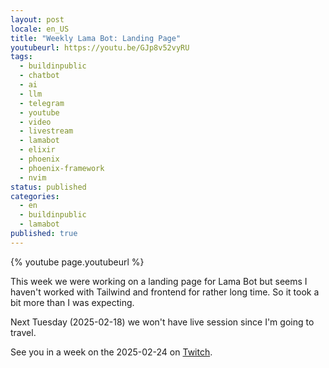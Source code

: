 ```yaml
---
layout: post
locale: en_US
title: "Weekly Lama Bot: Landing Page"
youtubeurl: https://youtu.be/GJp8v52vyRU
tags:
  - buildinpublic
  - chatbot
  - ai
  - llm
  - telegram
  - youtube
  - video
  - livestream
  - lamabot
  - elixir
  - phoenix
  - phoenix-framework
  - nvim
status: published
categories:
  - en
  - buildinpublic
  - lamabot
published: true
---
```

{% youtube page.youtubeurl %}


This week we were working on a landing page for Lama Bot but seems I haven't worked with Tailwind and frontend for rather long time. So it took a bit more than I was expecting. 

Next Tuesday (2025-02-18) we won't have live session since I'm going to travel. 

See you in a week on the 2025-02-24 on [Twitch](https://www.twitch.tv/war1and).